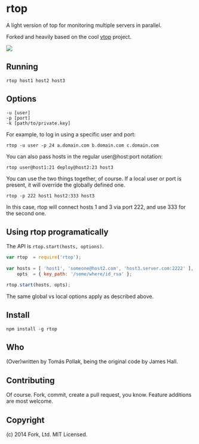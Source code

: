 rtop
====

A light version of top for monitoring multiple servers in parallel.

Forked and heavily based on the cool [vtop](https://github.com/MrRio/vtop) project.

![](https://raw.githubusercontent.com/tomas/rtop/master/screenshot.jpg)

## Running

    rtop host1 host2 host3
    
## Options

    -u [user]
    -p [port]
    -k [path/to/private.key]

For example, to log in using a specific user and port:

    rtop -u user -p 24 a.domain.com b.domain.com c.domain.com

You can also pass hosts in the regular user@host:port notation:

    rtop user@host1:21 deploy@host2:23 host3

You can use the two things together, of course. If a local user or port is present, it will override the globally defined one.

    rtop -p 222 host1 host2:333 host3

In this case, rtop will connect hosts 1 and 3 via port 222, and use 333 for the second one.

## Using rtop programatically

The API is `rtop.start(hosts, options)`.

``` js
var rtop  = require('rtop');
   
var hosts = [ 'host1', 'someone@host2.com', 'host3.server.com:2222' ],
    opts  = { key_path: '/some/where/id_rsa' };

rtop.start(hosts, opts);
```

The same global vs local options apply as described above.

## Install

    npm install -g rtop

## Who

(Over)written by Tomás Pollak, being the original code by James Hall.

## Contributing

Of course. Fork, commit, create a pull request, you know. Feature additions are most welcome.

## Copyright

(c) 2014 Fork, Ltd. MIT Licensed.
